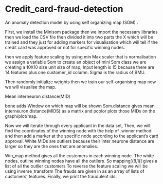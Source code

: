 # Credit_card-fraud-detection
An anomaly detection model by using self organizing map (SOM) .

First, we install the Minisom package then we import the necessary libraries then we load the CSV file then divided it into two parts the X which will be trained and they just for adding markers for visualisation which will tell if the credit card was approved or not for specific winning nodes.


 then we apply feature scaling by using min Max scaler that is normalisation we assign a variable Som to create an object of mini Som class we are creating a 10X10 size unit size of map, Input length is 15 because there are 14 features plus one customer_id column. Sigma is the radius of BMU.

 Then randomly initialize weights then we train our self-organising map 
now we will visualise the map.

Mean interneuron  distance(MID)

bone adds Window on which map will be shown
Som.distance gives mean interneuron distance(MIDS) as a matrix and pcolor plots those MIDs on the graph/plot/map.

Now we will iterate through every applicant in the data set, 
Then, we will find the coordinates of the winning node with the help of .winner method and then add a marker at the specific node according to the applicant’s card approval. White MIDs are outliers because their inter neurone distance are larger so they are the ones that are anomalies. 

Win_map method gives all the customers in each winning node.
The white nodes, outline winning nodes have all the outliers. So  mapping[(8,1)] gives a list of all the outlier customers 
To reverse the feature scaling we will be using inverse_transform
The frauds are given in as an array of lists of customers’ features. Finally, we print the fraudulent ids.
